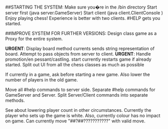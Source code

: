##STARTING THE SYSTEM:
	Make sure you�re in the /bin directory
	Start server first (java server.GameServer)
	Start client (java client.ClientConsole <id>)
	Enjoy playing chess! Experience is better with two clients. #HELP gets you started.


##IMPROVE SYSTEM FOR FURTHER VERSIONS:
Design class game as a Proxy for the entire system.

<b>URGENT</b>: Display board method currents sends string representation of board.
	Attempt to pass objects from server to client.
<b>URGENT</b>: Handle promotion/en pessant/castling.
start currently restarts game if already started.
Split out UI from all the chess classes as much as possible

If currently in a game, ask before starting a new game. Also lower the number of players in the old game.

Move all #help commands to server side.
Separate #help commands for GameServer and Server.
Split Server/Client commands into separate methods.

See about lowering player count in other circumstances.
Currently the player who sets up the game is white.
	Also, currently colour has no impact on game.
Can currently move "##?##???????????" with valid move.
